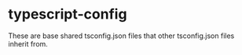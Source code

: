 # typescript-config

These are base shared tsconfig.json files that other tsconfig.json files inherit from.
